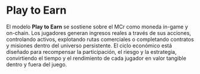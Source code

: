 # Play to Earn

El modelo **Play to Earn** se sostiene sobre el MCr como moneda in-game y on-chain. Los jugadores generan ingresos reales a través de sus acciones, controlando activos, explotando rutas comerciales o completando contratos y misiones dentro del universo persistente. El ciclo económico está diseñado para recompensar la participación, el riesgo y la estrategia, convirtiendo el tiempo y el rendimiento de cada jugador en valor tangible dentro y fuera del juego.
